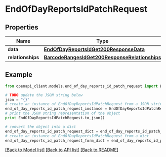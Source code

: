 # EndOfDayReportsIdPatchRequest


## Properties
Name | Type | Description | Notes
------------ | ------------- | ------------- | -------------
**data** | [**EndOfDayReportsIdGet200ResponseData**](EndOfDayReportsIdGet200ResponseData.md) |  | [optional] 
**relationships** | [**BarcodeRangesIdGet200ResponseRelationships**](BarcodeRangesIdGet200ResponseRelationships.md) |  | [optional] 

## Example

```python
from openapi_client.models.end_of_day_reports_id_patch_request import EndOfDayReportsIdPatchRequest

# TODO update the JSON string below
json = "{}"
# create an instance of EndOfDayReportsIdPatchRequest from a JSON string
end_of_day_reports_id_patch_request_instance = EndOfDayReportsIdPatchRequest.from_json(json)
# print the JSON string representation of the object
print EndOfDayReportsIdPatchRequest.to_json()

# convert the object into a dict
end_of_day_reports_id_patch_request_dict = end_of_day_reports_id_patch_request_instance.to_dict()
# create an instance of EndOfDayReportsIdPatchRequest from a dict
end_of_day_reports_id_patch_request_form_dict = end_of_day_reports_id_patch_request.from_dict(end_of_day_reports_id_patch_request_dict)
```
[[Back to Model list]](../README.md#documentation-for-models) [[Back to API list]](../README.md#documentation-for-api-endpoints) [[Back to README]](../README.md)


